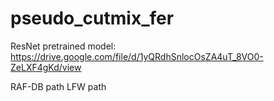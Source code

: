 # pseudo_cutmix_fer

ResNet pretrained model: https://drive.google.com/file/d/1yQRdhSnlocOsZA4uT_8VO0-ZeLXF4gKd/view

RAF-DB path
LFW path 
